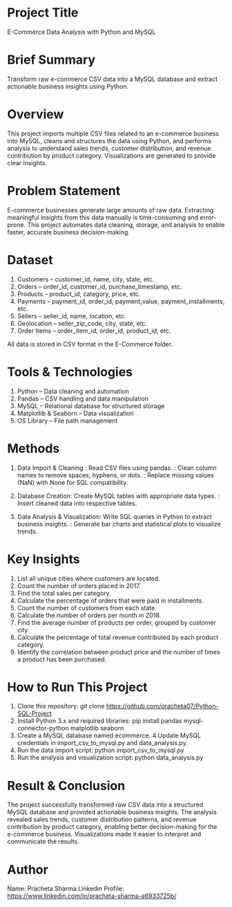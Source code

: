 # Project Title
E-Commerce Data Analysis with Python and MySQL
# Brief Summary
Transform raw e-commerce CSV data into a MySQL database and extract actionable business insights using Python.
# Overview
This project imports multiple CSV files related to an e-commerce business into MySQL, cleans and structures the data using Python, and performs analysis to understand sales trends, customer distribution, and revenue contribution by product category. Visualizations are generated to provide clear insights.
# Problem Statement
E-commerce businesses generate large amounts of raw data. Extracting meaningful insights from this data manually is time-consuming and error-prone. This project automates data cleaning, storage, and analysis to enable faster, accurate business decision-making.
# Dataset
1. Customers – customer_id, name, city, state, etc.
2. Orders – order_id, customer_id, purchase_timestamp, etc.
3. Products – product_id, category, price, etc.
4. Payments – payment_id, order_id, payment_value, payment_installments, etc.
5. Sellers – seller_id, name, location, etc.
6. Geolocation – seller_zip_code, city, state, etc.
7. Order Items – order_item_id, order_id, product_id, etc.

All data is stored in CSV format in the E-Commerce folder.
# Tools & Technologies
1. Python – Data cleaning and automation
2. Pandas – CSV handling and data manipulation
3. MySQL – Relational database for structured storage
4. Matplotlib & Seaborn – Data visualization
5. OS Library – File path management
# Methods

1. Data Import & Cleaning : Read CSV files using pandas.
                        : Clean column names to remove spaces, hyphens, or dots.
                        : Replace missing values (NaN) with None for SQL compatibility.

2. Database Creation: Create MySQL tables with appropriate data types.
                  : Insert cleaned data into respective tables.

3. Data Analysis & Visualization: Write SQL queries in Python to extract business insights.
                              : Generate bar charts and statistical plots to visualize trends.
# Key Insights

1. List all unique cities where customers are located.
2. Count the number of orders placed in 2017.
3. Find the total sales per category.
4. Calculate the percentage of orders that were paid in installments.
5. Count the number of customers from each state. 
6. Calculate the number of orders per month in 2018.
7. Find the average number of products per order, grouped by customer city.
8. Calculate the percentage of total revenue contributed by each product category.
9. Identify the correlation between product price and the number of times a product has been purchased.  

# How to Run This Project

1. Clone this repository: git clone https://github.com/pracheta07/Python-SQL-Project
2. Install Python 3.x and required libraries:
       pip install pandas mysql-connector-python matplotlib seaborn
3. Create a MySQL database named ecommerce.
4.Update MySQL credentials in import_csv_to_mysql.py and data_analysis.py.
5. Run the data import script:
         python import_csv_to_mysql.py
6. Run the analysis and visualization script:
         python data_analysis.py
# Result & Conclusion
The project successfully transformed raw CSV data into a structured MySQL database and provided actionable business insights. The analysis revealed sales trends, customer distribution patterns, and revenue contribution by product category, enabling better decision-making for the e-commerce business. Visualizations made it easier to interpret and communicate the results.
# Author
Name: Pracheta Sharma
Linkedin Profile: https://www.linkedin.com/in/pracheta-sharma-a6933725b/

